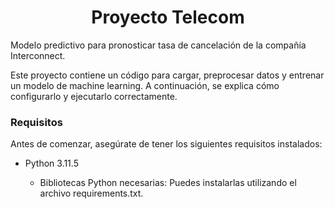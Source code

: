 <h1 align="center">Proyecto Telecom</h1>

Modelo predictivo para pronosticar tasa de cancelación de la compañía Interconnect.

Este proyecto contiene un código para cargar, preprocesar datos y entrenar un modelo de machine learning. A continuación, se explica cómo configurarlo y ejecutarlo correctamente.

<h3 align="left">Requisitos</h3>
Antes de comenzar, asegúrate de tener los siguientes requisitos instalados:

 - Python 3.11.5

    - Bibliotecas Python necesarias: Puedes instalarlas utilizando el archivo requirements.txt.
